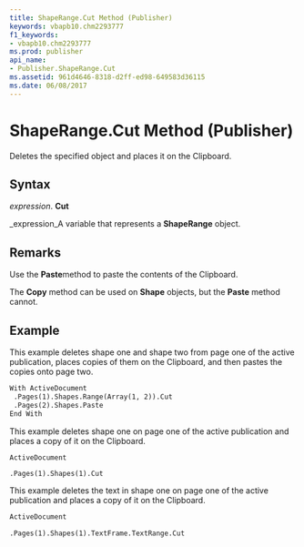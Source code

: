 ```yaml
---
title: ShapeRange.Cut Method (Publisher)
keywords: vbapb10.chm2293777
f1_keywords:
- vbapb10.chm2293777
ms.prod: publisher
api_name:
- Publisher.ShapeRange.Cut
ms.assetid: 961d4646-8318-d2ff-ed98-649583d36115
ms.date: 06/08/2017
---
```



# ShapeRange.Cut Method (Publisher)

Deletes the specified object and places it on the Clipboard.


## Syntax

 _expression_. **Cut**

 _expression_A variable that represents a **ShapeRange** object.


## Remarks

Use the **Paste**method to paste the contents of the Clipboard.

The **Copy** method can be used on **Shape** objects, but the **Paste** method cannot.


## Example

This example deletes shape one and shape two from page one of the active publication, places copies of them on the Clipboard, and then pastes the copies onto page two.


```vb
With ActiveDocument 
 .Pages(1).Shapes.Range(Array(1, 2)).Cut 
 .Pages(2).Shapes.Paste 
End With
```

This example deletes shape one on page one of the active publication and places a copy of it on the Clipboard.




```vb
ActiveDocument
```




```
.Pages(1).Shapes(1).Cut
```

This example deletes the text in shape one on page one of the active publication and places a copy of it on the Clipboard.




```vb
ActiveDocument
```




```
.Pages(1).Shapes(1).TextFrame.TextRange.Cut
```


